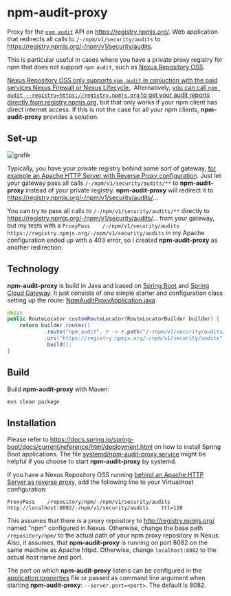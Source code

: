 # npm-audit-proxy

Proxy for the [`npm audit`](https://docs.npmjs.com/cli/v7/commands/npm-audit) API on https://registry.npmjs.org/. Web application that redirects all calls to `/-/npm/v1/security/audits` to https://registry.npmjs.org/-/npm/v1/security/audits.

This is particular useful in cases where you have a private proxy registry for npm that does not support `npm audit`, such as [Nexus Repository OSS](https://de.sonatype.com/products/repository-oss). 

[Nexus Repository OSS only supports `npm audit` in conjuction with the paid services Nexus Firewall or Nexus Lifecycle.](https://blog.sonatype.com/new-in-nexus-repository-3.23-nexus-intelligence-via-npm-audit). 
Alternatively, [you can call `npm audit --registry=https://registry.npmjs.org` to get your audit reports directly from registry.npmjs.org](https://stackoverflow.com/questions/57427279/how-to-configure-nexus-repository-manager-to-support-npm-audit), but that only works if your npm client has direct internet access.
If this is not the case for all your npm clients, **npm-audit-proxy** provides a solution.

## Set-up

![grafik](https://user-images.githubusercontent.com/2318123/118049711-72e82600-b37e-11eb-9111-de63ea7b6ac2.png)

Typically, you have your private registry behind some sort of gateway, [for example an Apache HTTP Server with Reverse Proxy configuration](https://help.sonatype.com/repomanager3/installation/run-behind-a-reverse-proxy). Just let your gateway pass all calls `/-/npm/v1/security/audits/**` to **npm-audit-proxy** instead of your private registry. **npm-audit-proxy**  will redirect it to https://registry.npmjs.org/-/npm/v1/security/audits/... 

You can try to pass all calls to `/-/npm/v1/security/audits/**` directly to https://registry.npmjs.org/-/npm/v1/security/audits/... from your gateway, but my tests with a `ProxyPass    /-/npm/v1/security/audits   https://registry.npmjs.org/-/npm/v1/security/audits` in my Apache configuration ended up with a 403 error, so I created **npm-audit-proxy** as another redirection.

## Technology

**npm-audit-proxy** is build in Java and based on [Spring Boot](https://spring.io/projects/spring-boot) and [Spring Cloud Gateway](https://cloud.spring.io/spring-cloud-gateway/reference/html/). It just consists of one simple starter and configuration class setting up the route: [NpmAuditProxyApplication.java](src/main/java/de/chovy/npmauditproxy/NpmAuditProxyApplication.java)

```java
@Bean
public RouteLocator customRouteLocator(RouteLocatorBuilder builder) {
    return builder.routes()
            .route("npm_audit", r -> r.path("/-/npm/v1/security/audits/**")
            .uri("https://registry.npmjs.org/-/npm/v1/security/audits"))
            .build();
}
```

## Build

Build **npm-audit-proxy** with Maven:

```bash
mvn clean package
```
## Installation

Please refer to https://docs.spring.io/spring-boot/docs/current/reference/html/deployment.html on how to install Spring Boot applications. The file [systemd/npm-audit-proxy.service](systemd/npm-audit-proxy.service) might be helpful if you choose to start **npm-audit-proxy** by systemd.

If you have a Nexus Repository OSS running [behind an Apache HTTP Server as reverse proxy](https://help.sonatype.com/repomanager3/installation/run-behind-a-reverse-proxy), add the following line to your VirtualHost configuration:

```
ProxyPass    /repository/npm/-/npm/v1/security/audits    http://localhost:8082/-/npm/v1/security/audits    ttl=120
```

This assumes that there is a proxy repository to http://registry.npmjs.org/ named "npm" configured in Nexus. Otherwise, change the base path `/repository/npm/` to the actual path of your npm proxy repository in Nexus.
Also, it assumes, that **npm-audit-proxy** is running on port 8082 on the same machine as Apache httpd. Otherwise, change `localhost:8082` to the actual host name and port.

The port on which **npm-audit-proxy** listens can be configured in the [application.properties](/src/main/resources/application.properties) file or passed as command line argument when starting **npm-audit-proxy**: `--server.port=<port>`. The default is 8082. 
